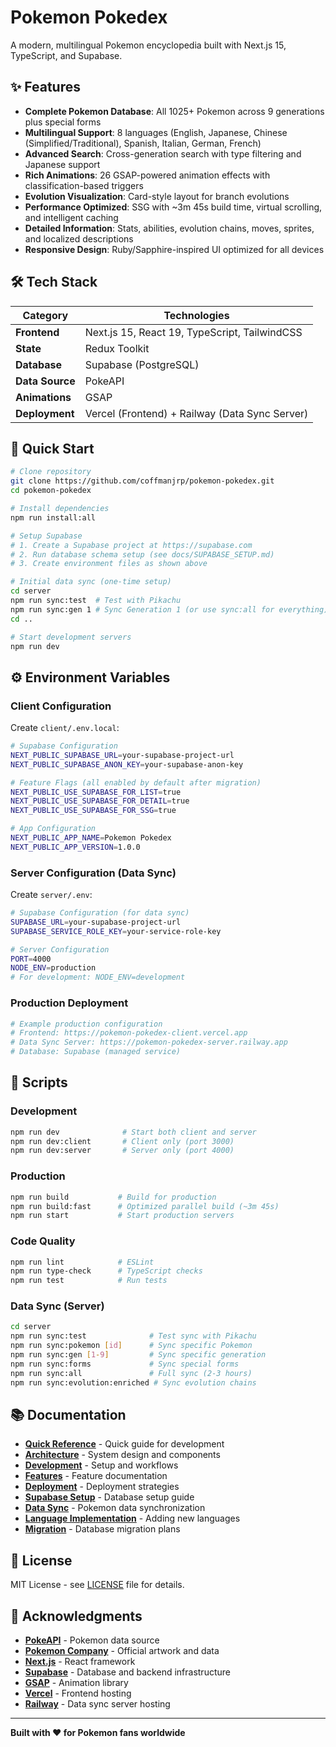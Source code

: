 # Pokemon Pokedex

A modern, multilingual Pokemon encyclopedia built with Next.js 15, TypeScript, and Supabase.

## ✨ Features

- **Complete Pokemon Database**: All 1025+ Pokemon across 9 generations plus special forms
- **Multilingual Support**: 8 languages (English, Japanese, Chinese (Simplified/Traditional), Spanish, Italian, German, French)
- **Advanced Search**: Cross-generation search with type filtering and Japanese support
- **Rich Animations**: 26 GSAP-powered animation effects with classification-based triggers
- **Evolution Visualization**: Card-style layout for branch evolutions
- **Performance Optimized**: SSG with ~3m 45s build time, virtual scrolling, and intelligent caching
- **Detailed Information**: Stats, abilities, evolution chains, moves, sprites, and localized descriptions
- **Responsive Design**: Ruby/Sapphire-inspired UI optimized for all devices

## 🛠 Tech Stack

| Category | Technologies |
|----------|-------------|
| **Frontend** | Next.js 15, React 19, TypeScript, TailwindCSS |
| **State** | Redux Toolkit |
| **Database** | Supabase (PostgreSQL) |
| **Data Source** | PokeAPI |
| **Animations** | GSAP |
| **Deployment** | Vercel (Frontend) + Railway (Data Sync Server) |

## 🚀 Quick Start

```bash
# Clone repository
git clone https://github.com/coffmanjrp/pokemon-pokedex.git
cd pokemon-pokedex

# Install dependencies
npm run install:all

# Setup Supabase
# 1. Create a Supabase project at https://supabase.com
# 2. Run database schema setup (see docs/SUPABASE_SETUP.md)
# 3. Create environment files as shown above

# Initial data sync (one-time setup)
cd server
npm run sync:test  # Test with Pikachu
npm run sync:gen 1 # Sync Generation 1 (or use sync:all for everything)
cd ..

# Start development servers
npm run dev
```

## ⚙️ Environment Variables

### Client Configuration

Create `client/.env.local`:

```bash
# Supabase Configuration
NEXT_PUBLIC_SUPABASE_URL=your-supabase-project-url
NEXT_PUBLIC_SUPABASE_ANON_KEY=your-supabase-anon-key

# Feature Flags (all enabled by default after migration)
NEXT_PUBLIC_USE_SUPABASE_FOR_LIST=true
NEXT_PUBLIC_USE_SUPABASE_FOR_DETAIL=true
NEXT_PUBLIC_USE_SUPABASE_FOR_SSG=true

# App Configuration
NEXT_PUBLIC_APP_NAME=Pokemon Pokedex
NEXT_PUBLIC_APP_VERSION=1.0.0
```

### Server Configuration (Data Sync)

Create `server/.env`:

```bash
# Supabase Configuration (for data sync)
SUPABASE_URL=your-supabase-project-url
SUPABASE_SERVICE_ROLE_KEY=your-service-role-key

# Server Configuration
PORT=4000
NODE_ENV=production
# For development: NODE_ENV=development
```

### Production Deployment

```bash
# Example production configuration
# Frontend: https://pokemon-pokedex-client.vercel.app
# Data Sync Server: https://pokemon-pokedex-server.railway.app
# Database: Supabase (managed service)
```

## 📝 Scripts

### Development
```bash
npm run dev              # Start both client and server
npm run dev:client       # Client only (port 3000)
npm run dev:server       # Server only (port 4000)
```

### Production
```bash
npm run build           # Build for production
npm run build:fast      # Optimized parallel build (~3m 45s)
npm run start           # Start production servers
```

### Code Quality
```bash
npm run lint            # ESLint
npm run type-check      # TypeScript checks
npm run test            # Run tests
```

### Data Sync (Server)
```bash
cd server
npm run sync:test              # Test sync with Pikachu
npm run sync:pokemon [id]      # Sync specific Pokemon
npm run sync:gen [1-9]         # Sync specific generation
npm run sync:forms             # Sync special forms
npm run sync:all               # Full sync (2-3 hours)
npm run sync:evolution:enriched # Sync evolution chains
```

## 📚 Documentation

- [**Quick Reference**](CLAUDE.md) - Quick guide for development
- [**Architecture**](docs/ARCHITECTURE.md) - System design and components
- [**Development**](docs/DEVELOPMENT.md) - Setup and workflows
- [**Features**](docs/FEATURES.md) - Feature documentation
- [**Deployment**](docs/DEPLOYMENT.md) - Deployment strategies
- [**Supabase Setup**](docs/SUPABASE_SETUP.md) - Database setup guide
- [**Data Sync**](docs/DATA_SYNC.md) - Pokemon data synchronization
- [**Language Implementation**](docs/LANGUAGE_IMPLEMENTATION.md) - Adding new languages
- [**Migration**](docs/MIGRATION.md) - Database migration plans

## 📄 License

MIT License - see [LICENSE](LICENSE) file for details.

## 🙏 Acknowledgments

- [**PokeAPI**](https://pokeapi.co/) - Pokemon data source
- [**Pokemon Company**](https://www.pokemon.com/) - Official artwork and data
- [**Next.js**](https://nextjs.org/) - React framework
- [**Supabase**](https://supabase.com/) - Database and backend infrastructure
- [**GSAP**](https://greensock.com/gsap/) - Animation library
- [**Vercel**](https://vercel.com/) - Frontend hosting
- [**Railway**](https://railway.app/) - Data sync server hosting

---

**Built with ❤️ for Pokemon fans worldwide**